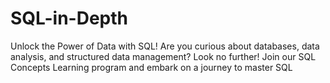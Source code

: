# SQL-in-Depth
Unlock the Power of Data with SQL!  Are you curious about databases, data analysis, and structured data management? Look no further! Join our SQL Concepts Learning program and embark on a journey to master SQL

